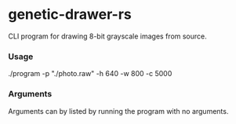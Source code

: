 # genetic-drawer-rs

CLI program for drawing 8-bit grayscale images from source.

### Usage

./program -p "./photo.raw" -h 640 -w 800 -c 5000

### Arguments

Arguments can by listed by running the program with no arguments.
